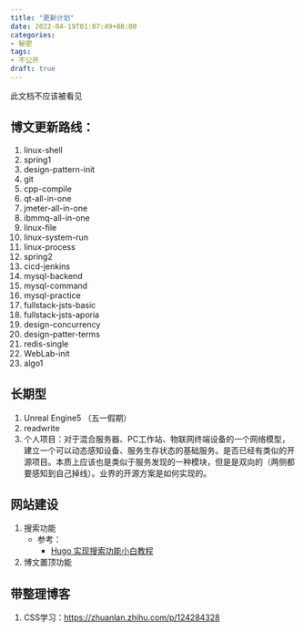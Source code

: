 ```yaml
---
title: "更新计划"
date: 2022-04-19T01:07:49+08:00
categories:
- 秘密
tags:
- 不公开
draft: true
---
```

此文档不应该被看见
<!--more-->
## 博文更新路线：
1. linux-shell
1. spring1
1. design-pattern-init
1. git
1. cpp-compile
1. qt-all-in-one
1. jmeter-all-in-one
1. ibmmq-all-in-one
1. linux-file
1. linux-system-run
1. linux-process
1. spring2
1. cicd-jenkins
1. mysql-backend
1. mysql-command
1. mysql-practice
1. fullstack-jsts-basic
1. fullstack-jsts-aporia
1. design-concurrency
1. design-patter-terms
1. redis-single
1. WebLab-init
1. algo1

## 长期型
1. Unreal Engine5 （五一假期）
1. readwrite
1. 个人项目：对于混合服务器、PC工作站、物联网终端设备的一个网络模型，建立一个可以动态感知设备、服务生存状态的基础服务。是否已经有类似的开源项目。本质上应该也是类似于服务发现的一种模块，但是是双向的（两侧都要感知到自己掉线）。业界的开源方案是如何实现的。

## 网站建设
1. 搜索功能
    - 参考：
        - [Hugo 实现搜索功能小白教程](https://blog.csdn.net/weixin_44903718/article/details/108541002)
2. 博文置顶功能

## 带整理博客
1. CSS学习：https://zhuanlan.zhihu.com/p/124284328
